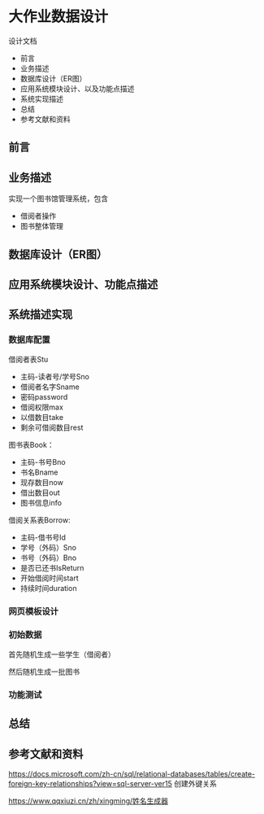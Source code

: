 # 大作业数据设计

设计文档
* 前言
* 业务描述
* 数据库设计（ER图）
* 应用系统模块设计、以及功能点描述
* 系统实现描述
* 总结
* 参考文献和资料

## 前言

## 业务描述

实现一个图书馆管理系统，包含
* 借阅者操作
* 图书整体管理

## 数据库设计（ER图）

## 应用系统模块设计、功能点描述

## 系统描述实现

### 数据库配置

借阅者表Stu
* 主码-读者号/学号Sno
* 借阅者名字Sname
* 密码password
* 借阅权限max
* 以借数目take
* 剩余可借阅数目rest

图书表Book：
* 主码-书号Bno
* 书名Bname
* 现存数目now
* 借出数目out
* 图书信息info

借阅关系表Borrow:
* 主码-借书号Id
* 学号（外码）Sno
* 书号（外码）Bno
* 是否已还书IsReturn
* 开始借阅时间start
* 持续时间duration

### 网页模板设计

### 初始数据


首先随机生成一些学生（借阅者）


然后随机生成一批图书

### 功能测试

## 总结

## 参考文献和资料

https://docs.microsoft.com/zh-cn/sql/relational-databases/tables/create-foreign-key-relationships?view=sql-server-ver15
创建外键关系

https://www.qqxiuzi.cn/zh/xingming/姓名生成器

